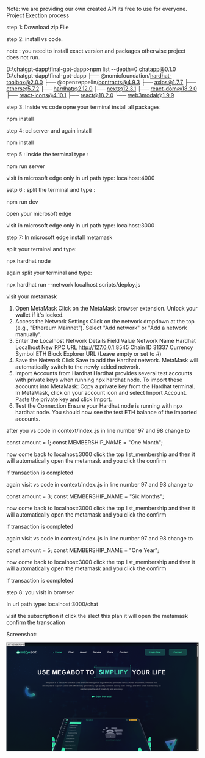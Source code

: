 Note: we are providing our own created API its free to use for everyone.
Project Exection process 

step 1: Download zip File

step 2: install vs code.

note : you need to install exact version and packages otherwise project does not run.

D:\chatgpt-dapp\final-gpt-dapp>npm list --depth=0
chatapp@0.1.0 D:\chatgpt-dapp\final-gpt-dapp
├── @nomicfoundation/hardhat-toolbox@2.0.0
├── @openzeppelin/contracts@4.9.3
├── axios@1.7.7
├── ethers@5.7.2
├── hardhat@2.12.0
├── next@12.3.1
├── react-dom@18.2.0
├── react-icons@4.10.1
├── react@18.2.0
└── web3modal@1.9.9

step 3: Inside vs code opne your terminal install all packages 

npm install

step 4: cd server and again install 

npm install

step 5 : inside the terminal type :

npm run server

visit in microsoft edge only in url path type: localhost:4000

setp 6 : split the terminal and type :

npm run dev

open your microsoft edge 

visit in microsoft edge only in url path type: localhost:3000

step 7: In microsoft edge install metamask

split your terminal and type:

npx hardhat node

again split your terminal and type:

npx hardhat run --network localhost scripts/deploy.js

visit your metamask

1. Open MetaMask
Click on the MetaMask browser extension.
Unlock your wallet if it's locked.
2. Access the Network Settings
Click on the network dropdown at the top (e.g., "Ethereum Mainnet").
Select "Add network" or "Add a network manually".
3. Enter the Localhost Network Details
Field	Value
Network Name	Hardhat Localhost
New RPC URL	http://127.0.0.1:8545
Chain ID	31337
Currency Symbol	ETH
Block Explorer URL	(Leave empty or set to #)
4. Save the Network
Click Save to add the Hardhat network.
MetaMask will automatically switch to the newly added network.
5. Import Accounts from Hardhat
Hardhat provides several test accounts with private keys when running npx hardhat node.
To import these accounts into MetaMask:
Copy a private key from the Hardhat terminal.
In MetaMask, click on your account icon and select Import Account.
Paste the private key and click Import.
6. Test the Connection
Ensure your Hardhat node is running with npx hardhat node.
You should now see the test ETH balance of the imported accounts.



after  you vs code in context/index..js in line number 97 and 98 change to 
      
  const amount = 1;
  const MEMBERSHIP_NAME = "One Month";

  now come back to localhost:3000 click the top list_membership and then it will  automatically open the metamask and you click the confirm 

if transaction is completed 

again visit vs code in context/index..js in line number 97 and 98 change to 
      
  const amount = 3;
  const MEMBERSHIP_NAME = "Six Months";

  now come back to localhost:3000 click the top list_membership and then it will  automatically open the metamask and you click the confirm 

if transaction is completed 

again visit vs code in context/index..js in line number 97 and 98 change to 
      
  const amount = 5;
  const MEMBERSHIP_NAME = "One Year";

  now come back to localhost:3000 click the top list_membership and then it will  automatically open the metamask and you click the confirm 

if transaction is completed 


step 8: you visit in browser

In url path type: localhost:3000/chat 

visit the subscription if click the slect this plan it will open the metamask confirm the transcation

Screenshot:

![fornt page](https://github.com/Sharathhk122/ChatBot/blob/main/Screenshot%20(940).png)


  





